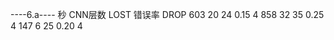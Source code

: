 ----6.a----
秒       CNN层数       LOST        错误率     DROP
603         20          24          0.15        4
858         32          35          0.25        4
147         6           25          0.20        4

